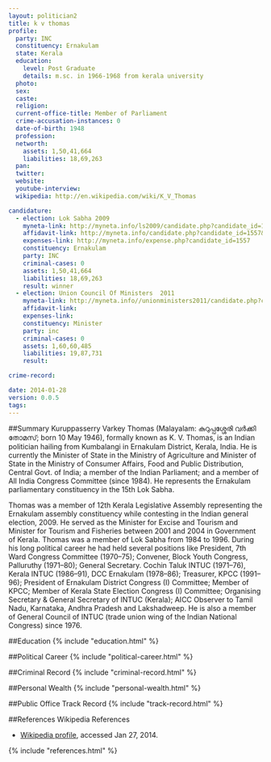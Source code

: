 ```yaml
---
layout: politician2
title: k v thomas
profile: 
  party: INC
  constituency: Ernakulam
  state: Kerala
  education: 
    level: Post Graduate
    details: m.sc. in 1966-1968 from kerala university
  photo: 
  sex: 
  caste: 
  religion: 
  current-office-title: Member of Parliament
  crime-accusation-instances: 0
  date-of-birth: 1948
  profession: 
  networth: 
    assets: 1,50,41,664
    liabilities: 18,69,263
  pan: 
  twitter: 
  website: 
  youtube-interview: 
  wikipedia: http://en.wikipedia.com/wiki/K_V_Thomas

candidature: 
  - election: Lok Sabha 2009
    myneta-link: http://myneta.info/ls2009/candidate.php?candidate_id=1557
    affidavit-link: http://myneta.info/candidate.php?candidate_id=1557&scan=original
    expenses-link: http://myneta.info/expense.php?candidate_id=1557
    constituency: Ernakulam 
    party: INC
    criminal-cases: 0
    assets: 1,50,41,664
    liabilities: 18,69,263
    result: winner 
  - election: Union Council Of Ministers  2011
    myneta-link: http://myneta.info//unionministers2011/candidate.php?candidate_id=37
    affidavit-link: 
    expenses-link: 
    constituency: Minister 
    party: inc
    criminal-cases: 0
    assets: 1,60,60,485
    liabilities: 19,87,731
    result:  

crime-record: 

date: 2014-01-28
version: 0.0.5
tags: 
---
```

##Summary
Kuruppasserry Varkey Thomas (Malayalam: കുറുപ്പശ്ശേരി വര്‍ക്കി തോമസ്‌; born 10 May 1946), formally known as K. V. Thomas, is an Indian politician hailing from Kumbalangi in Ernakulam District, Kerala, India. He is currently the Minister of State in the Ministry of Agriculture and Minister of State in the Ministry of Consumer Affairs, Food and Public Distribution, Central Govt. of India; a member of the Indian Parliament; and a member of All India Congress Committee (since 1984). He represents the Ernakulam parliamentary constituency in the 15th Lok Sabha.

Thomas was a member of 12th Kerala Legislative Assembly representing the Ernakulam assembly constituency while contesting in the Indian general election, 2009. He served as the Minister for Excise and Tourism and Minister for Tourism and Fisheries between 2001 and 2004 in Government of Kerala. Thomas was a member of Lok Sabha from 1984 to 1996. During his long political career he had held several positions like President, 7th Ward Congress Committee (1970–75); Convener, Block Youth Congress, Palluruthy (1971–80); General Secretary. Cochin Taluk INTUC (1971–76), Kerala INTUC (1986–91), DCC Ernakulam (1978–86); Treasurer, KPCC (1991–96); President of Ernakulam District Congress (I) Committee; Member of KPCC; Member of Kerala State Election Congress (I) Committee; Organising Secretary & General Secretary of INTUC (Kerala); AICC Observer to Tamil Nadu, Karnataka, Andhra Pradesh and Lakshadweep. He is also a member of General Council of INTUC (trade union wing of the Indian National Congress) since 1976.


##Education
{% include "education.html" %}


##Political Career
{% include "political-career.html" %}


##Criminal Record
{% include "criminal-record.html" %}


##Personal Wealth
{% include "personal-wealth.html" %}


##Public Office Track Record
{% include "track-record.html" %}


##References
Wikipedia References
- [Wikipedia profile]({{page.profile.wikipedia}}), accessed Jan 27, 2014.



{% include "references.html" %}